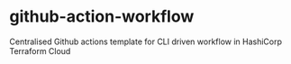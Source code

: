 # github-action-workflow
Centralised Github actions template for CLI driven workflow in HashiCorp Terraform Cloud
